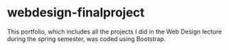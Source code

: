 # webdesign-finalproject
This portfolio, which includes all the projects I did in the Web Design lecture during the spring semester, was coded using Bootstrap.
